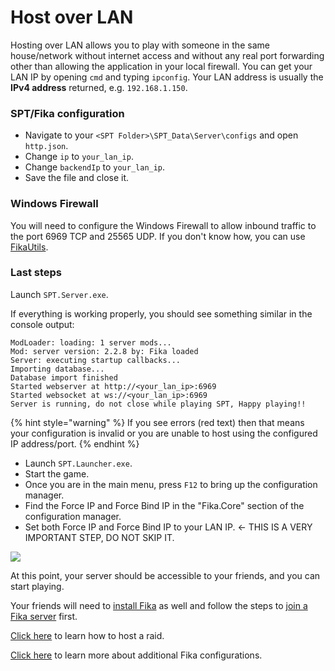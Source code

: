 # Host over LAN

Hosting over LAN allows you to play with someone in the same house/network without internet access and without any real port forwarding other than allowing the application in your local firewall. You can get your LAN IP by opening `cmd` and typing `ipconfig`. Your LAN address is usually the **IPv4 address** returned, e.g. `192.168.1.150`.

### SPT/Fika configuration

* Navigate to your `<SPT Folder>\SPT_Data\Server\configs` and open `http.json`.
* Change `ip` to `your_lan_ip`.
* Change `backendIp` to `your_lan_ip`.
* Save the file and close it.

### Windows Firewall

You will need to configure the Windows Firewall to allow inbound traffic to the port 6969 TCP and 25565 UDP. If you don't know how, you can use [FikaUtils](https://github.com/Lacyway/FikaUtils/releases/latest).

### Last steps

Launch `SPT.Server.exe`.

If everything is working properly, you should see something similar in the console output:

```
ModLoader: loading: 1 server mods...
Mod: server version: 2.2.8 by: Fika loaded
Server: executing startup callbacks...
Importing database...
Database import finished
Started webserver at http://<your_lan_ip>:6969
Started websocket at ws://<your_lan_ip>:6969
Server is running, do not close while playing SPT, Happy playing!!
```

{% hint style="warning" %}
If you see errors (red text) then that means your configuration is invalid or you are unable to host using the configured IP address/port.
{% endhint %}

* Launch `SPT.Launcher.exe`.
* Start the game.
* Once you are in the main menu, press `F12` to bring up the configuration manager.
* Find the Force IP and Force Bind IP in the "Fika.Core" section of the configuration manager.
* Set both Force IP and Force Bind IP to your LAN IP. <- THIS IS A VERY IMPORTANT STEP, DO NOT SKIP IT.

![](https://github.com/user-attachments/assets/37ebd47c-ec4a-441f-9939-9d5483eec4a9)

At this point, your server should be accessible to your friends, and you can start playing.

Your friends will need to [install Fika](https://github.com/project-fika/Fika-Documentation/wiki/02.-Installing-Fika) as well and follow the steps to [join a Fika server](https://github.com/project-fika/Fika-Documentation/wiki/04.-Joining-a-Fika-server) first.

[Click here](../Playing-Fika.md#hosting-a-raid) to learn how to host a raid.

[Click here](../fika-configuration/) to learn more about additional Fika configurations.
